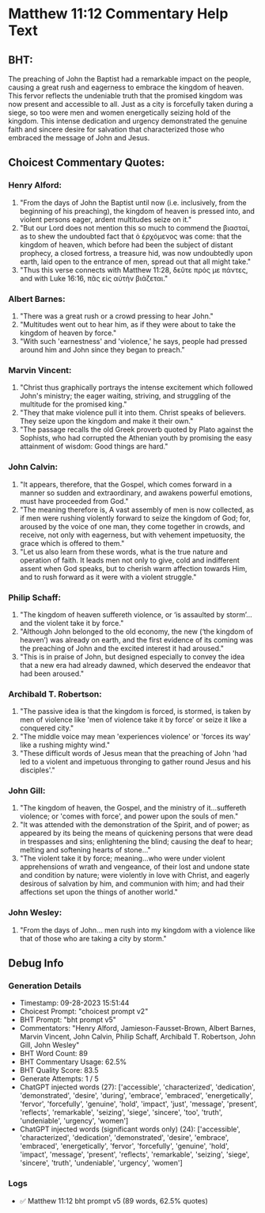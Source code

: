 # Matthew 11:12 Commentary Help Text

## BHT:
The preaching of John the Baptist had a remarkable impact on the people, causing a great rush and eagerness to embrace the kingdom of heaven. This fervor reflects the undeniable truth that the promised kingdom was now present and accessible to all. Just as a city is forcefully taken during a siege, so too were men and women energetically seizing hold of the kingdom. This intense dedication and urgency demonstrated the genuine faith and sincere desire for salvation that characterized those who embraced the message of John and Jesus.

## Choicest Commentary Quotes:
### Henry Alford:
1. "From the days of John the Baptist until now (i.e. inclusively, from the beginning of his preaching), the kingdom of heaven is pressed into, and violent persons eager, ardent multitudes seize on it."
2. "But our Lord does not mention this so much to commend the βιασταί, as to shew the undoubted fact that ὁ ἐρχόμενος was come: that the kingdom of heaven, which before had been the subject of distant prophecy, a closed fortress, a treasure hid, was now undoubtedly upon earth, laid open to the entrance of men, spread out that all might take."
3. "Thus this verse connects with Matthew 11:28, δεῦτε πρός με πάντες, and with Luke 16:16, πᾶς εἰς αὐτὴν βιάζεται."

### Albert Barnes:
1. "There was a great rush or a crowd pressing to hear John."
2. "Multitudes went out to hear him, as if they were about to take the kingdom of heaven by force."
3. "With such 'earnestness' and 'violence,' he says, people had pressed around him and John since they began to preach."

### Marvin Vincent:
1. "Christ thus graphically portrays the intense excitement which followed John's ministry; the eager waiting, striving, and struggling of the multitude for the promised king."
2. "They that make violence pull it into them. Christ speaks of believers. They seize upon the kingdom and make it their own."
3. "The passage recalls the old Greek proverb quoted by Plato against the Sophists, who had corrupted the Athenian youth by promising the easy attainment of wisdom: Good things are hard."

### John Calvin:
1. "It appears, therefore, that the Gospel, which comes forward in a manner so sudden and extraordinary, and awakens powerful emotions, must have proceeded from God."
2. "The meaning therefore is, A vast assembly of men is now collected, as if men were rushing violently forward to seize the kingdom of God; for, aroused by the voice of one man, they come together in crowds, and receive, not only with eagerness, but with vehement impetuosity, the grace which is offered to them."
3. "Let us also learn from these words, what is the true nature and operation of faith. It leads men not only to give, cold and indifferent assent when God speaks, but to cherish warm affection towards Him, and to rush forward as it were with a violent struggle."

### Philip Schaff:
1. "The kingdom of heaven suffereth violence, or ‘is assaulted by storm’... and the violent take it by force." 
2. "Although John belonged to the old economy, the new (‘the kingdom of heaven’) was already on earth, and the first evidence of its coming was the preaching of John and the excited interest it had aroused."
3. "This is in praise of John, but designed especially to convey the idea that a new era had already dawned, which deserved the endeavor that had been aroused."

### Archibald T. Robertson:
1. "The passive idea is that the kingdom is forced, is stormed, is taken by men of violence like 'men of violence take it by force' or seize it like a conquered city."
2. "The middle voice may mean 'experiences violence' or 'forces its way' like a rushing mighty wind."
3. "These difficult words of Jesus mean that the preaching of John 'had led to a violent and impetuous thronging to gather round Jesus and his disciples'."

### John Gill:
1. "The kingdom of heaven, the Gospel, and the ministry of it...suffereth violence; or 'comes with force', and power upon the souls of men."
2. "It was attended with the demonstration of the Spirit, and of power; as appeared by its being the means of quickening persons that were dead in trespasses and sins; enlightening the blind; causing the deaf to hear; melting and softening hearts of stone..."
3. "The violent take it by force; meaning...who were under violent apprehensions of wrath and vengeance, of their lost and undone state and condition by nature; were violently in love with Christ, and eagerly desirous of salvation by him, and communion with him; and had their affections set upon the things of another world."

### John Wesley:
1. "From the days of John... men rush into my kingdom with a violence like that of those who are taking a city by storm."



## Debug Info
### Generation Details
- Timestamp: 09-28-2023 15:51:44
- Choicest Prompt: "choicest prompt v2"
- BHT Prompt: "bht prompt v5"
- Commentators: "Henry Alford, Jamieson-Fausset-Brown, Albert Barnes, Marvin Vincent, John Calvin, Philip Schaff, Archibald T. Robertson, John Gill, John Wesley"
- BHT Word Count: 89
- BHT Commentary Usage: 62.5%
- BHT Quality Score: 83.5
- Generate Attempts: 1 / 5
- ChatGPT injected words (27):
	['accessible', 'characterized', 'dedication', 'demonstrated', 'desire', 'during', 'embrace', 'embraced', 'energetically', 'fervor', 'forcefully', 'genuine', 'hold', 'impact', 'just', 'message', 'present', 'reflects', 'remarkable', 'seizing', 'siege', 'sincere', 'too', 'truth', 'undeniable', 'urgency', 'women']
- ChatGPT injected words (significant words only) (24):
	['accessible', 'characterized', 'dedication', 'demonstrated', 'desire', 'embrace', 'embraced', 'energetically', 'fervor', 'forcefully', 'genuine', 'hold', 'impact', 'message', 'present', 'reflects', 'remarkable', 'seizing', 'siege', 'sincere', 'truth', 'undeniable', 'urgency', 'women']

### Logs
- ✅ Matthew 11:12 bht prompt v5 (89 words, 62.5% quotes)